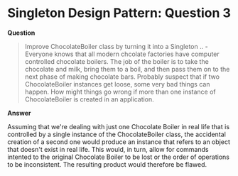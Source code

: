 # Singleton Design Pattern: Question 3

**Question**

> Improve ChocolateBoiler class by turning it into a Singleton .. - Everyone knows that all modern chcolate factories have computer controlled chocolate boilers. The job of the boiler is to take the chocolate and milk, bring them to a boil, and then pass them on to the next phase of making chocolate bars. Probably suspect that if two ChocolateBoiler instances get loose, some very bad things can happen. How might things go wrong if more than one instance of ChocolateBoiler is created in an application.

**Answer**

Assuming that we're dealing with just one Chocolate Boiler in real life that is controlled by a single instance of the ChocolateBoiler class, the accidental creation of a second one would produce an instance that refers to an object that doesn't exist in real life. This would, in turn, allow for commands intented to the original Chocolate Boiler to be lost or the order of operations to be inconsistent. The resulting product would therefore be flawed.
